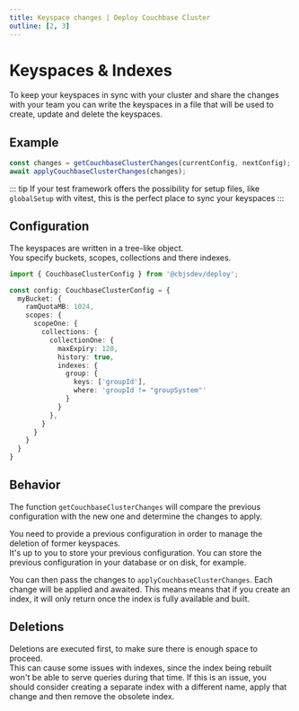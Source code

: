 ```yaml
---
title: Keyspace changes | Deploy Couchbase Cluster
outline: [2, 3]
---
```


# Keyspaces & Indexes

To keep your keyspaces in sync with your cluster and share the changes with your team you can write the keyspaces in a file that will be used to create, update and delete the keyspaces.

## Example

```ts
const changes = getCouchbaseClusterChanges(currentConfig, nextConfig);
await applyCouchbaseClusterChanges(changes);
```

::: tip
If your test framework offers the possibility for setup files, like `globalSetup` with vitest, this is the perfect place to sync your keyspaces
:::

## Configuration

The keyspaces are written in a tree-like object.  
You specify buckets, scopes, collections and there indexes.

```ts twoslash
import { CouchbaseClusterConfig } from '@cbjsdev/deploy';

const config: CouchbaseClusterConfig = {
  myBucket: {
    ramQuotaMB: 1024,
    scopes: {
      scopeOne: {
        collections: {
          collectionOne: {
            maxExpiry: 120,
            history: true,
            indexes: {
              group: {
                keys: ['groupId'],
                where: 'groupId != "groupSystem"'
              }
            }
          },
        }
      }
    }
  }
}
```

## Behavior

The function `getCouchbaseClusterChanges` will compare the previous configuration with the new one and determine the changes to apply.

You need to provide a previous configuration in order to manage the deletion of former keyspaces.  
It's up to you to store your previous configuration. You can store the previous configuration in your database or on disk, for example.

You can then pass the changes to `applyCouchbaseClusterChanges`.
Each change will be applied and awaited. This means means that if you create an index, it will only return once the index is fully available and built.

## Deletions

Deletions are executed first, to make sure there is enough space to proceed.  
This can cause some issues with indexes, since the index being rebuilt won't be able to serve queries during that time. If this is an issue, you should consider creating a separate index with a different name, apply that change and then remove the obsolete index.